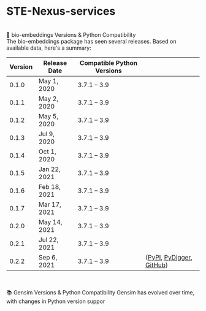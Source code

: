 # STE-Nexus-services
<br>
🧬 bio-embeddings Versions & Python Compatibility
<br>
The bio-embeddings package has seen several releases. Based on available data, here's a summary:
<br>

| Version | Release Date | Compatible Python Versions |                                         |
| ------- | ------------ | -------------------------- | --------------------------------------- |
| 0.1.0   | May 1, 2020  | 3.7.1 – 3.9                |                                         |
| 0.1.1   | May 2, 2020  | 3.7.1 – 3.9                |                                         |
| 0.1.2   | May 5, 2020  | 3.7.1 – 3.9                |                                         |
| 0.1.3   | Jul 9, 2020  | 3.7.1 – 3.9                |                                         |
| 0.1.4   | Oct 1, 2020  | 3.7.1 – 3.9                |                                         |
| 0.1.5   | Jan 22, 2021 | 3.7.1 – 3.9                |                                         |
| 0.1.6   | Feb 18, 2021 | 3.7.1 – 3.9                |                                         |
| 0.1.7   | Mar 17, 2021 | 3.7.1 – 3.9                |                                         |
| 0.2.0   | May 14, 2021 | 3.7.1 – 3.9                |                                         |
| 0.2.1   | Jul 22, 2021 | 3.7.1 – 3.9                |                                         |
| 0.2.2   | Sep 6, 2021  | 3.7.1 – 3.9                | ([PyPI][1], [PyDigger][2], [GitHub][3]) |

[1]: https://pypi.org/project/bio-embeddings/?utm_source=chatgpt.com "bio-embeddings · PyPI"
[2]: https://pydigger.com/pypi/gensim?utm_source=chatgpt.com "gensim"
[3]: https://github.com/piskvorky/gensim/wiki/Gensim-And-Compatibility/68b6e2be69c2f366b868e2aa3b211aaf19828b3d?utm_source=chatgpt.com "Gensim And Compatibility · piskvorky/gensim Wiki · GitHub"
<br>

📚 Gensim Versions & Python Compatibility
Gensim has evolved over time, with changes in Python version suppor
